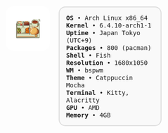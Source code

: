 <img align="left" src="https://github.com/Zyphorus/Zyphorus/blob/main/%E3%82%B3%E3%83%BC%E3%83%92%E3%83%BC%E3%81%A8%E5%A1%A9.png" style="border-radius: 15px; width: 100px; height: auto;">

<div style="border: 2px solid #ddd; border-radius: 15px; padding: 15px; margin-left: 120px; max-width: 200px; background-color: #f9f9f9;">
  <samp>
    <b>OS</b>         • Arch Linux x86_64<br>
    <b>Kernel</b>     • 6.4.10-arch1-1<br>
    <b>Uptime</b>     • Japan Tokyo (UTC+9)<br>
    <b>Packages</b>   • 800 (pacman)<br>
    <b>Shell</b>      • Fish<br>
    <b>Resolution</b> • 1680x1050<br>
    <b>WM</b>         • bspwm<br>
    <b>Theme</b>      • Catppuccin Mocha<br>
    <b>Terminal</b>   • Kitty, Alacritty<br>
    <b>GPU</b>        • AMD<br>
    <b>Memory</b>     • 4GB<br>
  </samp>
</div>